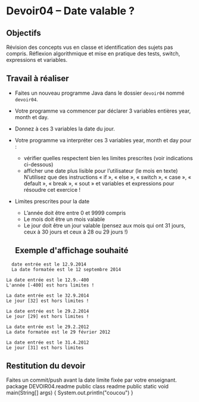 # Devoir04 – Date valable ?
## Objectifs
Révision des concepts vus en classe et identification des sujets pas compris. Réflexion algorithmique et mise en pratique des tests, switch, expressions et variables.

## Travail à réaliser
* Faites un nouveau programme Java dans le dossier `devoir04` nommé `devoir04`.
* Votre programme va commencer par déclarer 3 variables entières year, month et day.
* Donnez à ces 3 variables la date du jour.
* Votre programme va interpréter ces 3 variables year, month et day pour :
  * vérifier quelles respectent bien les limites prescrites (voir indications ci-dessous)
  * afficher une date plus lisible pour l’utilisateur (le mois en texte)
N’utilisez que des instructions « if », « else », « switch », « case », « default », « break », « sout » et variables et expressions pour résoudre cet exercice !

* Limites prescrites pour la date
  * L’année doit être entre 0 et 9999 compris
  * Le mois doit être un mois valable
  * Le jour doit être un jour valable (pensez aux mois qui ont 31 jours, ceux à 30 jours et ceux à 28 ou 29 jours !)

  ## Exemple d'affichage souhaité
```
  date entrée est le 12.9.2014
  La date formatée est le 12 septembre 2014
```
```
La date entrée est le 12.9.-400
L'année [-400] est hors limites !
```
```
La date entrée est le 32.9.2014
Le jour [32] est hors limites !
```
```
La date entrée est le 29.2.2014
Le jour [29] est hors limites !
```
```
La date entrée est le 29.2.2012
La date formatée est le 29 février 2012
```
```
La date entrée est le 31.4.2012
Le jour [31] est hors limites
```

## Restitution du devoir
Faites un commit/push avant la date limite fixée par votre enseignant.
package DEVOIR04.readme
public class readme
public static void main(String[] args) {
  System.out.println("coucou")
}
